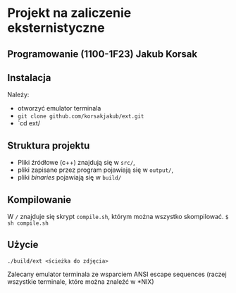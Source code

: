 # Projekt na zaliczenie eksternistyczne
## Programowanie (1100-1F23) Jakub Korsak

## Instalacja
Należy:
* otworzyć emulator terminala
* `git clone github.com/korsakjakub/ext.git`
* `cd ext/

## Struktura projektu
* Pliki źródłowe (c++) znajdują się w `src/`,
* pliki zapisane przez program pojawiają się w `output/`,
* pliki *binaries* pojawiają się w `build/`

## Kompilowanie
W `/` znajduje się skrypt `compile.sh`, którym można wszystko skompilować.
`$ sh compile.sh`

## Użycie
`./build/ext <ścieżka do zdjęcia>`

Zalecany emulator terminala ze wsparciem ANSI escape sequences (raczej wszystkie terminale, które można znaleźć w *NIX)
